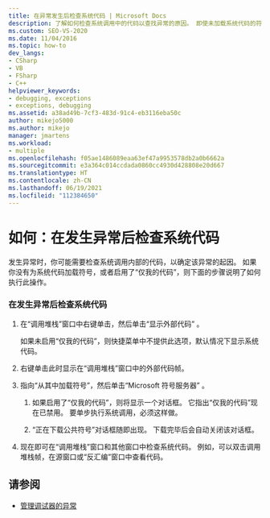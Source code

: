 ```yaml
---
title: 在异常发生后检查系统代码 | Microsoft Docs
description: 了解如何检查系统调用中的代码以查找异常的原因。 即使未加载系统代码的符号，该过程也适用。
ms.custom: SEO-VS-2020
ms.date: 11/04/2016
ms.topic: how-to
dev_langs:
- CSharp
- VB
- FSharp
- C++
helpviewer_keywords:
- debugging, exceptions
- exceptions, debugging
ms.assetid: a38ad49b-7cf3-483d-91c4-eb3116eba50c
author: mikejo5000
ms.author: mikejo
manager: jmartens
ms.workload:
- multiple
ms.openlocfilehash: f05ae1486089eaa63ef47a9953578db2a0b6662a
ms.sourcegitcommit: e3a364c014ccdada0860cc4930d428808e20d667
ms.translationtype: HT
ms.contentlocale: zh-CN
ms.lasthandoff: 06/19/2021
ms.locfileid: "112384650"
---
```

# <a name="how-to-examine-system-code-after-an-exception"></a>如何：在发生异常后检查系统代码
发生异常时，你可能需要检查系统调用内部的代码，以确定该异常的起因。 如果你没有为系统代码加载符号，或者启用了“仅我的代码”，则下面的步骤说明了如何执行此操作。

### <a name="to-examine-system-code-following-an-exception"></a>在发生异常后检查系统代码

1. 在“调用堆栈”窗口中右键单击，然后单击“显示外部代码” 。

     如果未启用“仅我的代码”，则快捷菜单中不提供此选项，默认情况下显示系统代码。

2. 右键单击此时显示在“调用堆栈”窗口中的外部代码帧。

3. 指向“从其中加载符号”，然后单击“Microsoft 符号服务器” 。

    1. 如果启用了“仅我的代码”，则将显示一个对话框。 它指出“仅我的代码”现在已禁用。 要单步执行系统调用，必须这样做。

    2. “正在下载公共符号”对话框随即出现。 下载完毕后会自动关闭该对话框。

4. 现在即可在“调用堆栈”窗口和其他窗口中检查系统代码。 例如，可以双击调用堆栈帧，在源窗口或“反汇编”窗口中查看代码。

## <a name="see-also"></a>请参阅
- [管理调试器的异常](../debugger/managing-exceptions-with-the-debugger.md)